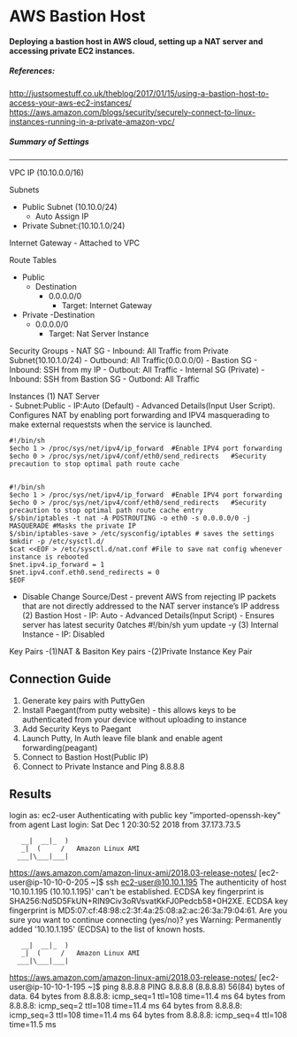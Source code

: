 # AWS Bastion Host 
#### Deploying a bastion host in AWS cloud, setting up a NAT server and accessing private EC2 instances. 

##### References: 
http://justsomestuff.co.uk/theblog/2017/01/15/using-a-bastion-host-to-access-your-aws-ec2-instances/
https://aws.amazon.com/blogs/security/securely-connect-to-linux-instances-running-in-a-private-amazon-vpc/

##### Summary of Settings 
----------------------------------------------------------

VPC IP (10.10.0.0/16) 		      

Subnets 
  - Public Subnet (10.10.0/24)
    - Auto Assign IP 
  - Private Subnet:(10.10.1.0/24)
  
Internet Gateway - Attached to VPC

Route Tables
  - Public 
    - Destination 
      - 0.0.0.0/0
          - Target: Internet Gateway
  - Private 
     -Destination 
      - 0.0.0.0/0
          - Target: Nat Server Instance

Security Groups 
	- NAT SG
		- Inbound: All Traffic from Private Subnet(10.10.1.0/24)
		- Outbound: All Traffic(0.0.0.0/0) 
	- Bastion SG
		- Inbound: SSH from my IP
		- Outbout: All Traffic 
	- Internal SG (Private) 
		- Inbound: SSH from Bastion SG
		- Outbond: All Traffic  
		

Instances
	(1) NAT Server  
			- Subnet:Public
			- IP:Auto (Default) 
		- Advanced Details(Input User Script). Configures NAT by enabling port forwarding and IPV4 masquerading to make external requeststs when the service is launched.
```console
#!/bin/sh
$echo 1 > /proc/sys/net/ipv4/ip_forward  #Enable IPV4 port forwarding                             
$echo 0 > /proc/sys/net/ipv4/conf/eth0/send_redirects 	#Security precaution to stop optimal path route cache
 
 
#!/bin/sh
$echo 1 > /proc/sys/net/ipv4/ip_forward  #Enable IPV4 port forwarding                             
$echo 0 > /proc/sys/net/ipv4/conf/eth0/send_redirects 	#Security precaution to stop optimal path route cache entry
$/sbin/iptables -t nat -A POSTROUTING -o eth0 -s 0.0.0.0/0 -j MASQUERADE #Masks the private IP
$/sbin/iptables-save > /etc/sysconfig/iptables # saves the settings 
$mkdir -p /etc/sysctl.d/ 
$cat <<EOF > /etc/sysctl.d/nat.conf #File to save nat config whenever instance is rebooted
$net.ipv4.ip_forward = 1 
$net.ipv4.conf.eth0.send_redirects = 0
$EOF 
```

- Disable Change Source/Dest -  prevent AWS from rejecting IP packets that are not directly addressed to the NAT server instance’s 				 IP address
		(2) Bastion Host
			- IP: Auto 
			- Advanced Details(Input Script) - Ensures server has latest security 0atches 
							#!/bin/sh
							yum update -y
		(3) Internal Instance 
			- IP: Disabled
			
Key Pairs
-(1)NAT & Basiton Key pairs
-(2)Private Instance Key Pair 

Connection Guide
----------------------------------------------------------			
1. Generate key pairs with  PuttyGen 
2. Install Paegant(from putty website) - this allows keys to be authenticated from your device without uploading to instance
3. Add Security Keys to Paegant
4. Launch Putty, In Auth leave file blank and enable agent forwarding(peagant) 
5. Connect to Bastion Host(Public IP) 
6. Connect to Private Instance and Ping 8.8.8.8

Results
------------------------------------------------------------
login as: ec2-user
Authenticating with public key "imported-openssh-key" from agent
Last login: Sat Dec  1 20:30:52 2018 from 37.173.73.5

       __|  __|_  )
       _|  (     /   Amazon Linux AMI
      ___|\___|___|

https://aws.amazon.com/amazon-linux-ami/2018.03-release-notes/
[ec2-user@ip-10-10-0-205 ~]$ ssh ec2-user@10.10.1.195
The authenticity of host '10.10.1.195 (10.10.1.195)' can't be established.
ECDSA key fingerprint is SHA256:Nd5D5FkUN+RlN9Civ3oRVsvatKkFJ0Pedcb58+0H2XE.
ECDSA key fingerprint is MD5:07:cf:48:98:c2:3f:4a:25:08:a2:ac:26:3a:79:04:61.
Are you sure you want to continue connecting (yes/no)? yes
Warning: Permanently added '10.10.1.195' (ECDSA) to the list of known hosts.

       __|  __|_  )
       _|  (     /   Amazon Linux AMI
      ___|\___|___|

https://aws.amazon.com/amazon-linux-ami/2018.03-release-notes/
[ec2-user@ip-10-10-1-195 ~]$ ping 8.8.8.8
PING 8.8.8.8 (8.8.8.8) 56(84) bytes of data.
64 bytes from 8.8.8.8: icmp_seq=1 ttl=108 time=11.4 ms
64 bytes from 8.8.8.8: icmp_seq=2 ttl=108 time=11.4 ms
64 bytes from 8.8.8.8: icmp_seq=3 ttl=108 time=11.4 ms
64 bytes from 8.8.8.8: icmp_seq=4 ttl=108 time=11.5 ms
